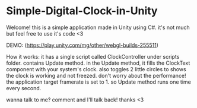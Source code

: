 # Simple-Digital-Clock-in-Unity
Welcome!
this is a simple application made in Unity using C#. it's not much but feel free to use it's code &lt;3

DEMO:
(https://play.unity.com/mg/other/webgl-builds-255511)

How it works:
it has a single script called ClockController under scripts folder. contains Update method.
in the Update method, it fills the ClockText component with your system's clock. also toggles 2 little circles to shows the clock is working and not freezed.
don't worry about the performance! the application target framerate is set to 1. so Update method runs one time every second.

wanna talk to me? comment and I'll talk back! thanks <3
